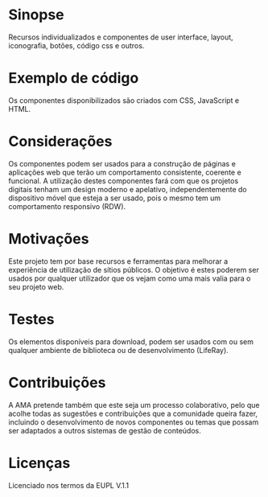 # Sinopse
Recursos individualizados e componentes de user interface, layout, iconografia, botões, código css e outros.
# Exemplo de código
Os componentes disponibilizados são criados com CSS, JavaScript e HTML.
# Considerações
Os componentes podem ser usados para a construção de páginas e aplicações web que terão um comportamento consistente, coerente e funcional. A utilização destes componentes fará com que os projetos digitais tenham um design moderno e apelativo, independentemente do dispositivo móvel que esteja a ser usado, pois o mesmo tem um comportamento responsivo (RDW).
# Motivações
Este projeto tem por base recursos e ferramentas para melhorar a experiência de utilização de sítios públicos.
O objetivo é estes poderem ser usados por qualquer utilizador que os vejam como uma mais valia para o seu projeto web.
# Testes
Os elementos disponíveis para download, podem ser usados com ou sem qualquer ambiente de biblioteca ou de desenvolvimento (LifeRay).
# Contribuições
A AMA pretende também que este seja um processo colaborativo, pelo que acolhe todas as sugestões e contribuições que a comunidade queira fazer, incluindo o desenvolvimento de novos componentes ou temas que possam ser adaptados a outros sistemas de gestão de conteúdos. 
# Licenças
Licenciado nos termos da EUPL V.1.1

